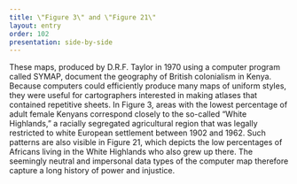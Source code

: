 ```yaml
---
title: \"Figure 3\" and \"Figure 21\"
layout: entry
order: 102
presentation: side-by-side
---
```


These maps, produced by D.R.F. Taylor in 1970 using a computer program called SYMAP, document the geography of British colonialism in Kenya. Because computers could efficiently produce many maps of uniform styles, they were useful for cartographers interested in making atlases that contained repetitive sheets. In Figure 3, areas with the lowest percentage of adult female Kenyans correspond closely to the so-called “White Highlands,” a racially segregated agricultural region that was legally restricted to white European settlement between 1902 and 1962. Such patterns are also visible in Figure 21, which depicts the low percentages of Africans living in the White Highlands who also grew up there. The seemingly neutral and impersonal data types of the computer map therefore capture a long history of power and injustice.